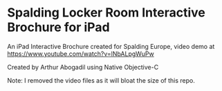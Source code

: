 Spalding Locker Room Interactive Brochure for iPad
====================

An iPad Interactive Brochure created for Spalding Europe, 
video demo at https://www.youtube.com/watch?v=lNbALpgWuPw

Created by Arthur Abogadil using Native Objective-C 

Note: I removed the video files as it will bloat the size of this repo.
